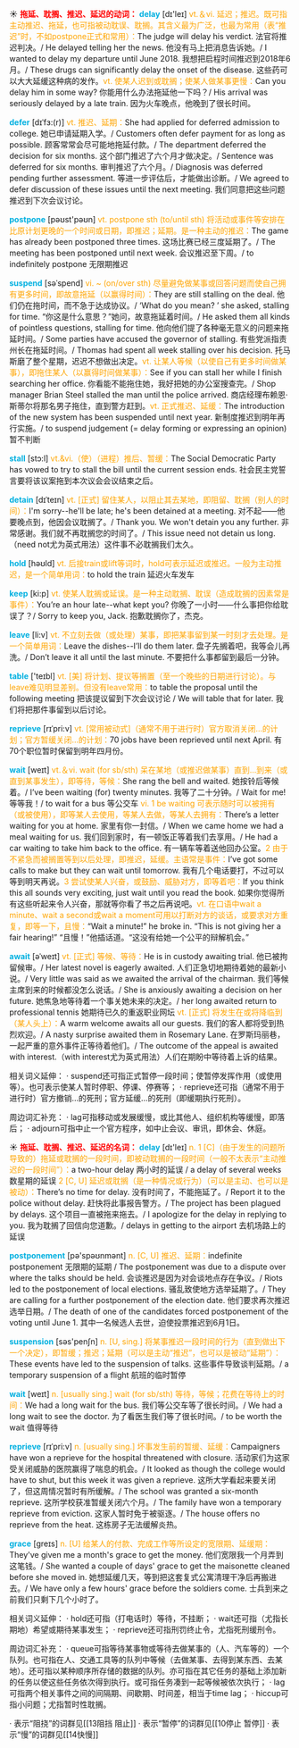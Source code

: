 ☀ <font color="red">**拖延、耽搁、推迟、延迟的动词：**</font>
<font color="sky blue">**delay**</font> [dɪ'leɪ] 
<font color="orange">vt.＆vi. 延迟；推迟。既可指主动推迟、拖延，也可指被动耽误、耽搁。其含义最为广泛，也最为常用（表“推迟”时，不如postpone正式和常用）：</font>The judge will delay his verdict. 法官将推迟判决。/ He delayed telling her the news. 他没有马上把消息告诉她。/ I wanted to delay my departure until June 2018. 我想把启程时间推迟到2018年6月。/ These drugs can significantly delay the onset of the disease. 这些药可以大大延缓这种病的发作。<font color="orange">vt. 使某人迟到或耽搁；使某人做某事更慢：</font>Can you delay him in some way? 你能用什么办法拖延他一下吗？/ His arrival was seriously delayed by a late train. 因为火车晚点，他晚到了很长时间。
           
<font color="sky blue">**defer**</font> [dɪˈfɜ:(r)]
<font color="orange">vt. 推迟、延期：</font>She had applied for deferred admission to college. 她已申请延期入学。/ Customers often defer payment for as long as possible. 顾客常常会尽可能地拖延付款。/ The department deferred the decision for six months. 这个部门推迟了六个月才做决定。/ Sentence was deferred for six months. 审判推迟了六个月。/ Diagnosis was deferred pending further assessment. 等进一步评估后，才能做出诊断。/ We agreed to defer discussion of these issues until the next meeting. 我们同意把这些问题推迟到下次会议讨论。

<font color="sky blue">**postpone**</font> [pəʊst'pəʊn] 
<font color="orange">vt. postpone sth (to/until sth) 将活动或事件等安排在比原计划更晚的一个时间或日期，即推迟；延期。是一种主动的推迟：</font>The game has already been postponed three times. 这场比赛已经三度延期了。/ The meeting has been postponed until next week. 会议推迟至下周。/ to indefinitely postpone 无限期推迟
           
<font color="sky blue">**suspend**</font> [səˈspend]
<font color="orange">vi. ~ (on/over sth) 尽量避免做某事或回答问题而使自己拥有更多时间，即故意拖延（以赢得时间）：</font>They are still stalling on the deal. 他们仍在拖时间，而不急于达成协议。/ ‘What do you mean? ’ she asked, stalling for time. “你这是什么意思？”她问，故意拖延着时间。/ He asked them all kinds of pointless questions, stalling for time. 他向他们提了各种毫无意义的问题来拖延时间。/ Some parties have accused the governor of stalling. 有些党派指责州长在拖延时间。/ Thomas had spent all week stalling over his decision. 托马斯磨了整个星期，迟迟不想做出决定。<font color="orange">vt. 让某人等候（以使自己有更多时间做某事），即拖住某人（以赢得时间做某事）：</font>See if you can stall her while I finish searching her office. 你看能不能拖住她，我好把她的办公室搜查完。/ Shop manager Brian Steel stalled the man until the police arrived. 商店经理布赖恩·斯蒂尔将那名男子拖住，直到警方赶到。<font color="orange">vt. 正式推迟、延缓：</font>The introduction of the new system has been suspended until next year. 新制度推迟到明年再行实施。/ to suspend judgement (= delay forming or expressing an opinion) 暂不判断
           
<font color="sky blue">**stall**</font> [stɔ:l]
<font color="orange">vt.&vi.（使）（进程）推后、暂缓：</font>The Social Democratic Party has vowed to try to stall the bill until the current session ends. 社会民主党誓言要将该议案拖到本次议会会议结束之后。
           
<font color="sky blue">**detain**</font> [dɪˈteɪn]
<font color="orange">vt. [正式] 留住某人，以阻止其去某地，即阻留、耽搁（别人的时间）：</font>I'm sorry--he'll be late; he's been detained at a meeting. 对不起——他要晚点到，他因会议耽搁了。/ Thank you. We won't detain you any further. 非常感谢。我们就不再耽搁您的时间了。/ This issue need not detain us long.（need not尤为英式用法）这件事不必耽搁我们太久。

<font color="sky blue">**hold**</font> [həʊld] 
<font color="orange">vt. 后接train或lift等词时，hold可表示延迟或推迟。一般为主动推迟，是一个简单用词：</font>to hold the train 延迟火车发车

<font color="sky blue">**keep**</font> [ki:p] 
<font color="orange">vt. 使某人耽搁或延误。是一种主动耽搁、耽误（造成耽搁的因素常是事件）：</font>You’re an hour late--what kept you? 你晚了一小时——什么事把你给耽误了？/ Sorry to keep you, Jack. 抱歉耽搁你了，杰克。

<font color="sky blue">**leave**</font> [li:v] 
<font color="orange">vt. 不立刻去做（或处理）某事，即把某事留到某一时刻才去处理。是一个简单用词：</font>Leave the dishes--I’ll do them later. 盘子先搁着吧，我等会儿再洗。/ Don’t leave it all until the last minute. 不要把什么事都留到最后一分钟。

<font color="sky blue">**table**</font> ['teɪbl] 
<font color="orange">vt. [美] 将计划、提议等搁置（至一个晚些的日期进行讨论）。与leave难见明显差别。但没有leave常用：</font>to table the proposal until the following meeting 把该提议留到下次会议讨论 / We will table that for later. 我们将把那件事留到以后讨论。
           
<font color="sky blue">**reprieve**</font> [rɪˈpri:v]
<font color="orange">vt. [常用被动式]（通常不用于进行时）官方取消关闭…的计划；官方暂缓关闭…的计划：</font>70 jobs have been reprieved until next April. 有70个职位暂时保留到明年四月份。

<font color="sky blue">**wait**</font> [weɪt] 
<font color="orange">vt.＆vi. wait (for sb/sth) 呆在某地（或推迟做某事）直到…到来（或直到某事发生），即等待，等候：</font>She rang the bell and waited. 她按铃后等候着。/ I’ve been waiting (for) twenty minutes. 我等了二十分钟。/ Wait for me! 等等我！/ to wait for a bus 等公交车 <font color="orange">vi. 1 be waiting 可表示随时可以被拥有（或被使用），即等某人去使用，等某人去做，等某人去拥有：</font>There’s a letter waiting for you at home. 家里有你一封信。/ When we came home we had a meal waiting for us. 我们回到家时，有一顿饭正等着我们去享用。/ He had a car waiting to take him back to the office. 有一辆车等着送他回办公室。<font color="orange">2 由于不紧急而被搁置等到以后处理，即推迟，延缓。主语常是事件：</font>I’ve got some calls to make but they can wait until tomorrow. 我有几个电话要打，不过可以等到明天再说。<font color="orange">3 尝试使某人兴奋，或鼓励、威胁对方，即等着吧：</font>If you think this all sounds very exciting, just wait until you read the book. 如果你觉得所有这些听起来令人兴奋，那就等你看了书之后再说吧。<font color="orange">vt. 在口语中wait a minute、wait a second或wait a moment可用以打断对方的谈话，或要求对方重复，即等一下，且慢：</font>“Wait a minute!” he broke in. “This is not giving her a fair hearing!” “且慢！”他插话道。“这没有给她一个公平的辩解机会。”
           
<font color="sky blue">**await**</font> [əˈweɪt]
<font color="orange">vt. [正式] 等候、等待：</font>He is in custody awaiting trial. 他已被拘留候审。/ Her latest novel is eagerly awaited. 人们正急切地期待着她的最新小说。/ Very little was said as we awaited the arrival of the chairman. 我们等候主席到来的时候都没怎么说话。/ She is anxiously awaiting a decision on her future. 她焦急地等待着一个事关她未来的决定。/ her long awaited return to professional tennis 她期待已久的重返职业网坛 <font color="orange">vt. [正式] 将发生在或将降临到（某人头上）：</font>A warm welcome awaits all our guests. 我们的客人都将受到热烈欢迎。/ A nasty surprise awaited them in Rosemary Lane. 在罗斯玛丽巷，一起严重的意外事件正等待着他们。/ The outcome of the appeal is awaited with interest.（with interest尤为英式用法）人们在期盼中等待着上诉的结果。

相关词义延伸：
· suspend还可指正式暂停一段时间；使暂停发挥作用（或使用等）。也可表示使某人暂时停职、停课、停赛等；
· reprieve还可指（通常不用于进行时）官方撤销…的死刑；官方延缓…的死刑（即缓期执行死刑）。

周边词汇补充：
· lag可指移动或发展缓慢，或比其他人、组织机构等缓慢，即落后；
· adjourn可指中止一个官方程序，如中止会议、审讯，即休会、休庭。

☀ <font color="red">**拖延、耽搁、推迟、延迟的名词：**</font>
<font color="sky blue">**delay**</font> [dɪ'leɪ] 
<font color="orange">n. 1 [C]（由于发生的问题所导致的）拖延或耽搁的一段时间，即被动耽搁的一段时间（一般不太表示“主动推迟的一段时间”）：</font>a two-hour delay 两小时的延误 / a delay of several weeks 数星期的延误 <font color="orange">2 [C, U] 延迟或耽搁（是一种情况或行为）（可以是主动、也可以是被动）：</font>There’s no time for delay. 没有时间了，不能拖延了。/ Report it to the police without delay. 赶快将此事报告警方。/ The project has been plagued by delays. 这个项目一直被拖来拖去。/ I apologize for the delay in replying to you. 我为耽搁了回信向您道歉。/ delays in getting to the airport 去机场路上的延误 
           
<font color="sky blue">**postponement**</font> [pə'spəʊnmənt]
<font color="orange">n. [C, U] 推迟、延期：</font>indefinite postponement 无限期的延期 / The postponement was due to a dispute over where the talks should be held. 会谈推迟是因为对会谈地点存在争议。/ Riots led to the postponement of local elections. 骚乱致使地方选举延期了。/ They are calling for a further postponement of the election date. 他们要求再次推迟选举日期。/ The death of one of the candidates forced postponement of the voting until June 1. 其中一名候选人去世，迫使投票推迟到6月1日。

<font color="sky blue">**suspension**</font> [səs'penʃn] 
<font color="orange">n. [U, sing.] 将某事推迟一段时间的行为（直到做出下一个决定），即暂缓；推迟；延期（可以是主动“推迟”，也可以是被动“延期”）：</font>These events have led to the suspension of talks. 这些事件导致谈判延期。/ a temporary suspension of a flight 航班的临时暂停

<font color="sky blue">**wait**</font> [weɪt] 
<font color="orange">n. [usually sing.] wait (for sb/sth) 等待，等候；花费在等待上的时间：</font>We had a long wait for the bus. 我们等公交车等了很长时间。/ We had a long wait to see the doctor. 为了看医生我们等了很长时间。/ to be worth the wait 值得等待
            
<font color="sky blue">**reprieve**</font> [rɪˈpri:v]
<font color="orange">n. [usually sing.] 坏事发生前的暂缓、延缓：</font>Campaigners have won a reprieve for the hospital threatened with closure. 活动家们为这家受关闭威胁的医院赢得了喘息的机会。/ It looked as though the college would have to shut, but this week it was given a reprieve. 这所大学看起来要关闭了，但这周情况暂时有所缓解。/ The school was granted a six-month reprieve. 这所学校获准暂缓关闭六个月。/ The family have won a temporary reprieve from eviction. 这家人暂时免于被驱逐。/ The house offers no reprieve from the heat. 这栋房子无法缓解炎热。          

<font color="sky blue">**grace**</font> [greɪs]
<font color="orange">n. [U] 给某人的付款、完成工作等所设定的宽限期、延缓期：</font>They've given me a month's grace to get the money. 他们宽限我一个月弄到这笔钱。/ She wanted a couple of days' grace to get the maisonette cleaned before she moved in. 她想延缓几天，等到把这套复式公寓清理干净后再搬进去。/ We have only a few hours' grace before the soldiers come. 士兵到来之前我们只剩下几个小时了。
 
相关词义延伸：
· hold还可指（打电话时）等待，不挂断；
· wait还可指（尤指长期地）希望或期待某事发生；
· reprieve还可指刑罚终止令，尤指死刑缓刑令。

周边词汇补充：
· queue可指等待某事物或等待去做某事的（人、汽车等的）一个队列。也可指在人、交通工具等的队列中等候（去做某事、去得到某东西、去某地）。还可指以某种顺序所存储的数据的队列。亦可指在其它任务的基础上添加新的任务以使这些任务依次得到执行。或可指任务凑到一起等候被依次执行；
· lag可指两个相关事件之间的间隔期、间歇期、时间差，相当于time lag；
· hiccup可指小问题；尤指暂时性耽搁。

· 表示“阻挠”的词群见[[13阻挡 阻止]]
· 表示“暂停”的词群见[[10停止 暂停]]
· 表示“慢”的词群见[[14快慢]]
